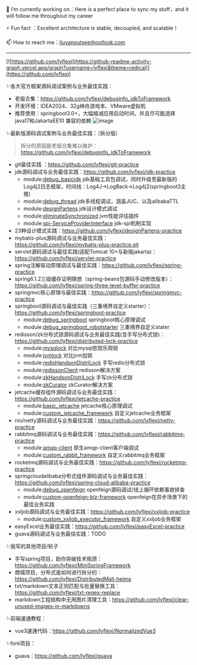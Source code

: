 🔭 I’m currently working on：Here is a perfect place to sync my stuff，and it will follow me throughout my career

⚡ Fun fact ：Excellent architecture is stable, decoupled, and scalable！

📫 How to reach me：liuyanoutsee@outlook.com

---
[![https://github.com/lyflexi](https://github-readme-activity-graph.vercel.app/graph?username=lyflexi&theme=redical)](https://github.com/lyflexi)



<!--
**lyflexi/lyflexi** is a ✨ _special_ ✨ repository because its `README.md` (this file) appears on your GitHub profile.

Here are some ideas to get you started:

- 🔭 I’m currently working on ...
- 🌱 I’m currently learning ...
- 👯 I’m looking to collaborate on ...
- 🤔 I’m looking for help with ...
- 💬 Ask me about ...
- 📫 How to reach me: ...
- 😄 Pronouns: ...
- ⚡ Fun fact: ...
-->
✨各大官方框架源码调试案例与业务最佳实践：
- 老版合集：https://github.com/lyflexi/debuginfo_jdkToFramework
- 开发环境：IDEA2024、32g神舟游戏本、VMware虚拟机
- 推荐使用：springboot3.0+，大幅缩减应用启动时间，并且尽可能选择 java17和JakartaEE10 兼容的依赖
![image](https://github.com/user-attachments/assets/2184517f-d6ee-4885-8898-33ede83fa17d)

✨最新版源码调试案例与业务最佳实践：（拆分版）
> 拆分的原因是老版合集难以维护：https://github.com/lyflexi/debuginfo_jdkToFramework
- git最佳实践 ：https://github.com/lyflexi/git-practice
- jdk源码调试与业务最佳实践：https://github.com/lyflexi/jdk-practice
  - module:[debug_basicjdk](https://github.com/lyflexi/jdk-practice/tree/main/debug_basicjdk) jdk基础工具包调试，同时升级至最新版的Log4j2日志框架，时间线：Log4J->LogBack->Log4j2(springboot3主推)
  - module:[debug_thread](https://github.com/lyflexi/jdk-practice/tree/main/debug_thread) jdk多线程调试，涵盖JUC、以及alibabaTTL
  - module:[designPartens](https://github.com/lyflexi/jdk-practice/tree/main/designPartens) jdk设计模式调试
  - module:[eliminateSynchronized](https://github.com/lyflexi/jdk-practice/tree/main/eliminateSynchronized) jvm性能评估插件
  - module:[spi-ServiceProviderInterface](https://github.com/lyflexi/jdk-practice/tree/main/spi-ServiceProviderInterface) jdk-spi机制实现
- 23种设计模式实践：https://github.com/lyflexi/designPartens-practice
- mybatis-plus源码调试与业务最佳实践：https://github.com/lyflexi/mybatis-plus-practice.git
- servlet源码调试与最佳实践(适配Tomcat 10+与新版jakarta)：https://github.com/lyflexi/servlet-practice
- spring注解驱动原理调试与最佳实践：https://github.com/lyflexi/spring-practice
- spring6.1.2三级缓存证明猜想（spring-beans包源码手动修改版本）：https://github.com/lyflexi/spring-three-level-buffer-practice
- springmvc核心原理与最佳实践：https://github.com/lyflexi/springmvc-practice
- springboot源码调试与最佳实践（三重境界自定义starter）：https://github.com/lyflexi/springboot-practice
  - module:[debug_springboot](https://github.com/lyflexi/springboot-practice/tree/main/debug_springboot) springboot核心原理调试
  - module:[debug_springboot_robotstarter](https://github.com/lyflexi/springboot-practice/tree/main/debug_springboot_robotstarter) 三重境界自定义stater
- redisson/zk分布式锁源码调试与业务最佳实践(含手写分布式锁)：https://github.com/lyflexi/distributed-lock-practice
  - module:[mysqlock](https://github.com/lyflexi/distributed-lock-practice/tree/main/mysqlock) 对比mysql悲观乐观锁
  - module:[jvmlock](https://github.com/lyflexi/distributed-lock-practice/tree/main/jvmlock) 对比jvm加锁
  - module:[redisHandsonDistriLock](https://github.com/lyflexi/distributed-lock-practice/tree/main/redisHandsonDistriLock) 手写redis分布式锁
  - module:[redissonClient](https://github.com/lyflexi/distributed-lock-practice/tree/main/redissonClient) redisson解决方案
  - module:[zkHandsonDistriLock](https://github.com/lyflexi/distributed-lock-practice/tree/main/zkHandsonDistriLock) 手写zk分布式锁
  - module:[zkCurator](https://github.com/lyflexi/distributed-lock-practice/tree/main/zkCurator) zkCurator解决方案
- jetcache缓存组件源码调试与业务最佳实践：https://github.com/lyflexi/jetcache-practice
  - module:[basic_jetcache](https://github.com/lyflexi/jetcache-practice/tree/main/basic_jetcache) jetcache核心原理调试
  - module:[custom_jetcache_framework](https://github.com/lyflexi/jetcache-practice/tree/main/custom_jetcache_framework) 自定义jetcache业务框架
- nio/netty源码调试与业务最佳实践：https://github.com/lyflexi/netty-practice
- rabbitmq源码调试与业务最佳实践：https://github.com/lyflexi/rabbitmq-practice
  - module:[amqp-client](https://github.com/lyflexi/rabbitmq-practice/tree/main/amqp-client) 原生amqp-client客户端调试
  - module:[custom_rabbit_framework](https://github.com/lyflexi/rabbitmq-practice/tree/main/custom_rabbit_framework) 自定义rabbitmq业务框架
- rocketmq源码调试与业务最佳实践：https://github.com/lyflexi/rocketmq-practice
- springcloudalibaba分布式组件源码调试与业务最佳实践：https://github.com/lyflexi/spring-cloud-alibaba-practice
  - module:[debug_openfeign](https://github.com/lyflexi/spring-cloud-alibaba-practice/tree/main/debug_openfeign) openfeign源码调试/线上循环依赖事故排查
  - module:[custom-openfeign-biz-framework](https://github.com/lyflexi/spring-cloud-alibaba-practice/tree/main/custom-openfeign-biz-framework) openfeign在异步场景下的最佳业务实践
- xxljob源码调试与业务最佳实践：https://github.com/lyflexi/xxljob-practice
  - module:[custom_xxljob_executor_framework](https://github.com/lyflexi/xxljob-practice/tree/main/custom_xxljob_executor_framework) 自定义xxljob业务框架
- easyExcel业务最佳实践：https://github.com/lyflexi/easyExcel-practice
- guava源码调试与业务最佳实践：TODO

✨我写的其他项目/轮子
- 手写spring项目，助你突破技术瓶颈：https://github.com/lyflexi/MiniSpringFramework
- 商城项目，分布式是如何进行拆分的：https://github.com/lyflexi/DistributedMall-heima
- txt/markdown文本正则匹配与批量替换工具：https://github.com/lyflexi/txt-regex-replace
- markdown工程结构中无用图片清理工具：https://github.com/lyflexi/clear-unused-images-in-markdowns

✨前端速通教程：
- vue3速通代码：https://github.com/lyflexi/NormalizedVue3

✨fork项目：
- guava：https://github.com/lyflexi/guava
